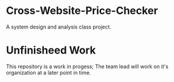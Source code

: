 # Cross-Website-Price-Checker
A system design and analysis class project.

# Unfinisheed Work
This repository is a work in progess; The team lead will work on it's organization at a later point in time.

